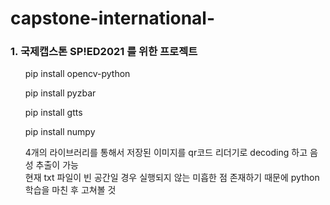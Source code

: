# capstone-international-

<h3> 1. 국제캡스톤 SP!ED2021 를 위한 프로젝트 </h3>
  

  <ol>pip install opencv-python<br></ol>
  <ol>pip install pyzbar<br></ol>
  <ol>pip install gtts<br></ol>
  <ol>pip install numpy<br></ol>

  <ol>4개의 라이브러리를 통해서 저장된 이미지를 qr코드 리더기로 decoding 하고 음성 추출이 가능<br>
  현재 txt 파일이 빈 공간일 경우 실행되지 않는 미흡한 점 존재하기 때문에 python 학습을 마친 후 고쳐볼 것 
  
   
